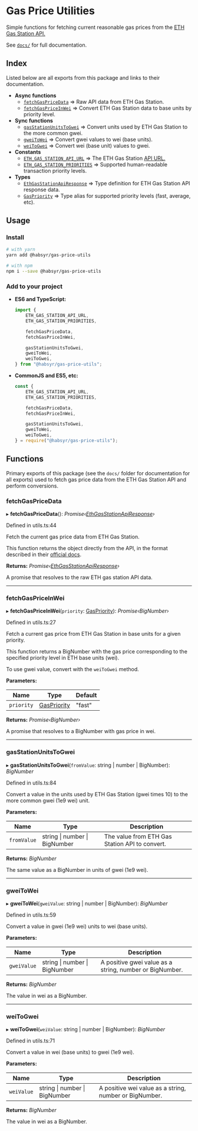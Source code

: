 # Gas Price Utilities

Simple functions for fetching current reasonable gas prices from the [ETH Gas Station API.](http://ethgasstation.info)

See [`docs/`](./docs/globals.md) for full documentation.

## Index

Listed below are all exports from this package and links to their documentation.

- **Async functions**
    - [`fetchGasPriceData`](./docs/globals.md#fetchgaspricedata) => Raw API data from ETH Gas Station.
    - [`fetchGasPriceInWei`](./docs/globals.md#fetchgaspriceinwei ) => Convert ETH Gas Station data to base units by priority level.
- **Sync functions**
    - [`gasStationUnitsToGwei`](./docs/globals.md#gasstationunitstogwei) => Convert units used by ETH Gas Station to the more common gwei.
    - [`gweiToWei`](./docs/globals.md#gweitowei) => Convert gwei values to wei (base units).
    - [`weiToGwei`](./docs/globals.md#weitogwei) => Convert wei (base unit) values to gwei.
- **Constants**
    - [`ETH_GAS_STATION_API_URL`](./docs/globals.md#const-eth_gas_station_api_url) => The ETH Gas Station [API URL.](https://docs.ethgasstation.info/)
    - [`ETH_GAS_STATION_PRIORITIES`](./docs/globals.md#const-eth_gas_station_priorities) => Supported human-readable transaction priority levels.
- **Types**
    - [`EthGasStationApiResponse`](./docs/ethgasstationapiresponse) => Type definition for ETH Gas Station API response data.
    - [`GasPriority`](./docs/globals.md#gaspriority) => Type alias for supported priority levels (fast, average, etc).

## Usage

### Install
```bash
# with yarn
yarn add @habsyr/gas-price-utils

# with npm
npm i --save @habsyr/gas-price-utils
```

### Add to your project

- **ES6 and TypeScript:**
    ```typescript
    import {
        ETH_GAS_STATION_API_URL,
        ETH_GAS_STATION_PRIORITIES,

        fetchGasPriceData,
        fetchGasPriceInWei,

        gasStationUnitsToGwei,
        gweiToWei,
        weiToGwei,
    } from "@habsyr/gas-price-utils";
    ```
- **CommonJS and ES5, etc:**
    ```typescript
    const {
        ETH_GAS_STATION_API_URL,
        ETH_GAS_STATION_PRIORITIES,

        fetchGasPriceData,
        fetchGasPriceInWei,
    
        gasStationUnitsToGwei,
        gweiToWei,
        weiToGwei,
    } = require("@habsyr/gas-price-utils");
    ```

## Functions

Primary exports of this package (see the `docs/` folder for documentation for all exports) used to fetch gas price data from the ETH Gas Station API and perform conversions.

###  fetchGasPriceData

▸ **fetchGasPriceData**(): *Promise‹[EthGasStationApiResponse](interfaces/ethgasstationapiresponse.md)›*

Defined in utils.ts:44

Fetch the current gas price data from ETH Gas Station.

This function returns the object directly from the API,  in the format described
in their [official docs](https://docs.ethgasstation.info/).

**Returns:** *Promise‹[EthGasStationApiResponse](interfaces/ethgasstationapiresponse.md)›*

A promise that resolves to the raw ETH gas station API data.

___

###  fetchGasPriceInWei

▸ **fetchGasPriceInWei**(`priority`: [GasPriority](globals.md#gaspriority)): *Promise‹BigNumber›*

Defined in utils.ts:27

Fetch a current gas price from ETH Gas Station in base units for a given priority.

This function returns a BigNumber with the gas price corresponding to the specified
priority level in ETH base units (wei).

To use gwei value, convert with the `weiToGwei` method.

**Parameters:**

Name | Type | Default |
------ | ------ | ------ |
`priority` | [GasPriority](globals.md#gaspriority) | "fast" |

**Returns:** *Promise‹BigNumber›*

A promise that resolves to a BigNumber with gas price in wei.

___

###  gasStationUnitsToGwei

▸ **gasStationUnitsToGwei**(`fromValue`: string | number | BigNumber): *BigNumber*

Defined in utils.ts:84

Convert a value in the units used by ETH Gas Station (gwei times 10) to the
more common gwei (1e9 wei) unit.

**Parameters:**

Name | Type | Description |
------ | ------ | ------ |
`fromValue` | string &#124; number &#124; BigNumber | The value from ETH Gas Station API to convert. |

**Returns:** *BigNumber*

The same value as a BigNumber in units of gwei (1e9 wei).

___

###  gweiToWei

▸ **gweiToWei**(`gweiValue`: string | number | BigNumber): *BigNumber*

Defined in utils.ts:59

Convert a value in gwei (1e9 wei) units to wei (base units).

**Parameters:**

Name | Type | Description |
------ | ------ | ------ |
`gweiValue` | string &#124; number &#124; BigNumber | A positive gwei value as a string, number or BigNumber. |

**Returns:** *BigNumber*

The value in wei as a BigNumber.

___

###  weiToGwei

▸ **weiToGwei**(`weiValue`: string | number | BigNumber): *BigNumber*

Defined in utils.ts:71

Convert a value in wei (base units) to gwei (1e9 wei).

**Parameters:**

Name | Type | Description |
------ | ------ | ------ |
`weiValue` | string &#124; number &#124; BigNumber | A positive wei value as a string, number or BigNumber. |

**Returns:** *BigNumber*

The value in wei as a BigNumber.
